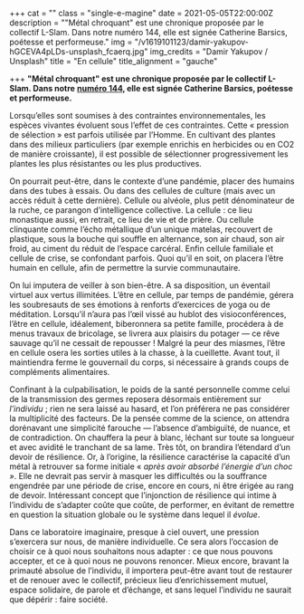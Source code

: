 +++
cat = ""
class = "single-e-magine"
date = 2021-05-05T22:00:00Z
description = "\"Métal chroquant\" est une chronique proposée par le collectif L-Slam. Dans notre numéro 144, elle est signée Catherine Barsics, poétesse et performeuse."
img = "/v1619101123/damir-yakupov-hGCEVA4pLDs-unsplash_fcaerq.jpg"
img_credits = "Damir Yakupov / Unsplash"
title = "En cellule"
title_alignment = "gauche"

+++
**"Métal chroquant" est une chronique proposée par le collectif L-Slam. Dans notre** [**numéro 144**](https://kiosque.imagine-magazine.com/)**, elle est signée Catherine Barsics, poétesse et performeuse.**

Lorsqu’elles sont soumises à des contraintes environnementales, les espèces vivantes évoluent sous l’effet de ces contraintes. Cette « pression de sélection » est parfois utilisée par l’Homme. En cultivant des plantes dans des milieux particuliers (par exemple enrichis en herbicides ou en CO2 de manière croissante), il est possible de sélectionner progressivement les plantes les plus résistantes ou les plus productives.

On pourrait peut-être, dans le contexte d’une pandémie, placer des humains dans des tubes à essais. Ou dans des cellules de culture (mais avec un accès réduit à cette dernière). Cellule ou alvéole, plus petit dénominateur de la ruche, ce parangon d’intelligence collective. La cellule : ce lieu monastique aussi, en retrait, ce lieu de vie et de prière. Ou cellule clinquante comme l’écho métallique d’un unique matelas, recouvert de plastique, sous la bouche qui souffle en alternance, son air chaud, son air froid, au ciment du réduit de l’espace carcéral. Enfin cellule familiale et cellule de crise, se confondant parfois. Quoi qu’il en soit, on placera l’être humain en cellule, afin de permettre la survie communautaire.

On lui imputera de veiller à son bien-être. A sa disposition, un éventail virtuel aux vertus illimitées. L’être en cellule, par temps de pandémie, gérera les soubresauts de ses émotions à renforts d’exercices de yoga ou de méditation. Lorsqu’il n’aura pas l’œil vissé au hublot des visioconférences, l’être en cellule, idéalement, biberonnera sa petite famille, procédera à de menus travaux de bricolage, se livrera aux plaisirs du potager — ce rêve sauvage qu’il ne cessait de repousser ! Malgré la peur des miasmes, l’être en cellule osera les sorties utiles à la chasse, à la cueillette. Avant tout, il maintiendra ferme le gouvernail du corps, si nécessaire à grands coups de compléments alimentaires.

Confinant à la culpabilisation, le poids de la santé personnelle comme celui de la transmission des germes reposera désormais entièrement sur _l’individu_ ; rien ne sera laissé au hasard, et l’on préférera ne pas considérer la multiplicité des facteurs. De la pensée comme de la science, on attendra dorénavant une simplicité farouche — l’absence d’ambiguïté, de nuance, et de contradiction. On chauffera la peur à blanc, léchant sur toute sa longueur et avec avidité le tranchant de sa lame. Très tôt, on brandira l’étendard d’un devoir de résilience. Or, à l’origine, la résilience caractérise la capacité d’un métal à retrouver sa forme initiale « _après avoir absorbé l’énergie d’un choc »_. Elle ne devrait pas servir à masquer les difficultés ou la souffrance engendrée par une période de crise, encore en cours, ni être érigée au rang de devoir. Intéressant concept que l’injonction de résilience qui intime à l’individu de s’adapter coûte que coûte, de performer, en évitant de remettre en question la situation globale ou le système dans lequel il _évolue_.

Dans ce laboratoire imaginaire, presque à ciel ouvert, une pression s’exercera sur nous, de manière individuelle. Ce sera alors l’occasion de choisir ce à quoi nous souhaitons nous adapter : ce que nous pouvons accepter, et ce à quoi nous ne pouvons renoncer. Mieux encore, bravant la primauté absolue de l’individu, il importera peut-être avant tout de restaurer et de renouer avec le collectif, précieux lieu d’enrichissement mutuel, espace solidaire, de parole et d’échange, et sans lequel l’individu ne saurait que dépérir : faire société.